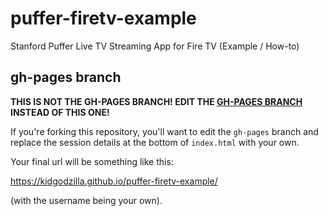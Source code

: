# puffer-firetv-example
Stanford Puffer Live TV Streaming App for Fire TV (Example / How-to)

## gh-pages branch

**THIS IS NOT THE GH-PAGES BRANCH! EDIT THE [GH-PAGES BRANCH](/tree/gh-pages) INSTEAD OF THIS ONE!**

If you're forking this repository, you'll want to edit the `gh-pages` branch and replace the session details at the bottom of `index.html` with your own.

Your final url will be something like this:

https://kidgodzilla.github.io/puffer-firetv-example/

(with the username being your own).
